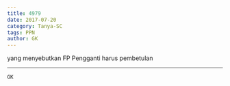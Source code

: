 ```yaml
---
title: 4979
date: 2017-07-20
category: Tanya-SC
tags: PPN
author: GK
---
```


yang menyebutkan FP Pengganti harus pembetulan

---



`GK`

